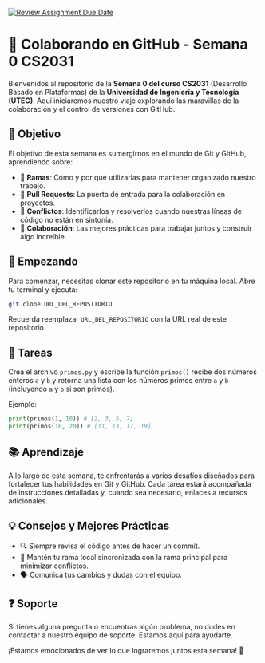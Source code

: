 [![Review Assignment Due Date](https://classroom.github.com/assets/deadline-readme-button-24ddc0f5d75046c5622901739e7c5dd533143b0c8e959d652212380cedb1ea36.svg)](https://classroom.github.com/a/GQ4uAPfM)
# 🤝 Colaborando en GitHub - Semana 0 CS2031

Bienvenidos al repositorio de la **Semana 0 del curso CS2031** (Desarrollo Basado en Plataformas) de la **Universidad de Ingeniería y Tecnología (UTEC)**. Aquí iniciaremos nuestro viaje explorando las maravillas de la colaboración y el control de versiones con GitHub.

## 🎯 Objetivo

El objetivo de esta semana es sumergirnos en el mundo de Git y GitHub, aprendiendo sobre:

- 🌿 **Ramas**: Cómo y por qué utilizarlas para mantener organizado nuestro trabajo.
- 🤲 **Pull Requests**: La puerta de entrada para la colaboración en proyectos.
- 🚨 **Conflictos**: Identificarlos y resolverlos cuando nuestras líneas de código no están en sintonía.
- 👫 **Colaboración**: Las mejores prácticas para trabajar juntos y construir algo increíble.

## 🚀 Empezando

Para comenzar, necesitas clonar este repositorio en tu máquina local. Abre tu terminal y ejecuta:

```bash
git clone URL_DEL_REPOSITORIO
```

Recuerda reemplazar `URL_DEL_REPOSITORIO` con la URL real de este repositorio.

## 📝 Tareas

Crea el archivo `primos.py` y escribe la función `primos()` recibe dos números enteros `a` y `b` y retorna una lista con los números primos entre `a` y `b` (incluyendo `a` y `b` si son primos).

Ejemplo:

```python
print(primos(1, 10)) # [2, 3, 5, 7]
print(primos(10, 20)) # [11, 13, 17, 19]
```

## 📚 Aprendizaje

A lo largo de esta semana, te enfrentarás a varios desafíos diseñados para fortalecer tus habilidades en Git y GitHub. Cada tarea estará acompañada de instrucciones detalladas y, cuando sea necesario, enlaces a recursos adicionales.

## 💡 Consejos y Mejores Prácticas

- 🔍 Siempre revisa el código antes de hacer un commit.
- 🔄 Mantén tu rama local sincronizada con la rama principal para minimizar conflictos.
- 🗣 Comunica tus cambios y dudas con el equipo.

## ❓ Soporte

Si tienes alguna pregunta o encuentras algún problema, no dudes en contactar a nuestro equipo de soporte. Estamos aquí para ayudarte.

¡Estamos emocionados de ver lo que lograremos juntos esta semana! 🌟